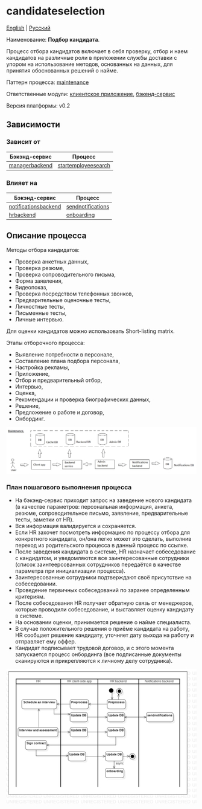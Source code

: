 # candidateselection

[English](candidateselection.md) | [Русский](candidateselection.ru.md)

Наименование: **Подбор кандидата**.

Процесс отбора кандидатов включает в себя проверку, отбор и наем кандидатов на различные роли в приложении службы доставки с упором на использование методов, основанных на данных, для принятия обоснованных решений о найме.

Паттерн процесса: [maintenance](../../processpatterns/maintenance.ru.md)

Ответственные модули: [клиентское приложение](../../frontend/hrclient.ru.md), [бэкенд-сервис](../../backend/hrbackend.ru.md)

Версия платформы: v0.2

## Зависимости

### Зависит от

| Бэкэнд-сервис | Процесс |
| --- | ---- |
| [managerbackend](../../backend/managerbackend.ru.md) | [startemployeesearch](../manager/startemployeesearch.ru.md) |

### Влияет на

| Бэкэнд-сервис | Процесс |
| --- | ---- |
| [notificationsbackend](../../backend/notificationsbackend.ru.md) | [sendnotifications](../notificationsbackend/sendnotifications.ru.md) |
| [hrbackend](../../backend/hrbackend.ru.md) | [onboarding](../hr/onboarding.ru.md) |

## Описание процесса

Методы отбора кандидатов:
- Проверка анкетных данных,
- Проверка резюме,
- Проверка сопроводительного письма,
- Форма заявления,
- Видеопоказ,
- Проверка посредством телефонных звонков,
- Предварительные оценочные тесты,
- Личностные тесты,
- Письменные тесты,
- Личные интервью.

Для оценки кандидатов можно использовать Short-listing matrix.

Этапы отборочного процесса:
- Выявление потребности в персонале,
- Составление плана подбора персонала,
- Настройка рекламы,
- Приложение,
- Отбор и предварительный отбор,
- Интервью,
- Оценка,
- Рекомендации и проверка биографических данных,
- Решение,
- Предложение о работе и договор,
- Онбординг.

![maintenance_overall](../../img/processpatterns/maintenance_overall.png)

### План пошагового выполнения процесса

- На бэкэнд-сервис приходит запрос на заведение нового кандидата (в качестве параметров: персональная информация, анкета, резюме, сопроводительное письмо, заявление, предварительные тесты, заметки от HR).
- Вся информация валидируется и сохраняется.
- Если HR захочет посмотреть информацию по процессу отбора для конкретного кандидата, он/она легко может это сделать, выполнив переход из родительского процесса в данный процесс по ссылке.
- После заведения кандидата в системе, HR назначает собеседование с кандидатом, и уведомляются все заинтересованные сотрудники (список заинтеерсованных сотрудников передаётся в качестве параметра при инициализации процесса).
- Заинтересованные сотрудники подтверждают своё присутствие на собеседовании. 
- Проведение первичных собеседований по заранее определенным критериям.
- После собеседования HR получает обратную связь от менеджеров, которые проводили собеседование, и выставляет оценку кандидату в системе.
- На основании оценки, принимается решение о найме специалиста.
- В случае положительного решения о приёме кандидата на работу, HR сообщает решение кандидату, уточняет дату выхода на работу и отправляет ему оффер.
- Кандидат подписывает трудовой договор, и с этого момента запускается процесс онбординга (все подписанные документы сканируются и прикрепляются к личному делу сотрудника). 

![hr.candidateselection](../../img/activitydiagrams/hr.candidateselection.png)
